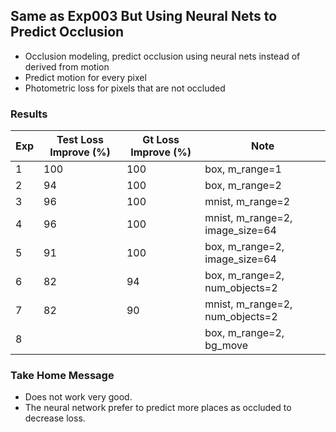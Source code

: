 ## Same as Exp003 But Using Neural Nets to Predict Occlusion

- Occlusion modeling, predict occlusion using neural nets instead of derived from motion
- Predict motion for every pixel
- Photometric loss for pixels that are not occluded

### Results

| Exp | Test Loss Improve (%) | Gt Loss Improve (%) | Note |
| ------------- | ----------- | ----------- | ----------- | 
| 1 | 100 | 100 | box, m_range=1 |
| 2 | 94 | 100 | box, m_range=2 |
| 3 | 96 | 100 | mnist, m_range=2 |
| 4 | 96 | 100 | mnist, m_range=2, image_size=64 |
| 5 | 91 | 100 | box, m_range=2, image_size=64 | 
| 6 | 82 | 94 | box, m_range=2, num_objects=2 |
| 7 | 82 | 90 | mnist, m_range=2, num_objects=2 | 
| 8 |    | | box, m_range=2, bg_move |

### Take Home Message

- Does not work very good. 
- The neural network prefer to predict more places as occluded to decrease loss.
